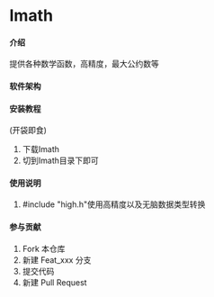 # Imath

#### 介绍
提供各种数学函数，高精度，最大公约数等

#### 软件架构



#### 安装教程
(开袋即食)
1. 下载Imath
2. 切到Imath目录下即可

#### 使用说明

1.  #include "high.h"使用高精度以及无脑数据类型转换

#### 参与贡献

1.  Fork 本仓库
2.  新建 Feat_xxx 分支
3.  提交代码
4.  新建 Pull Request

